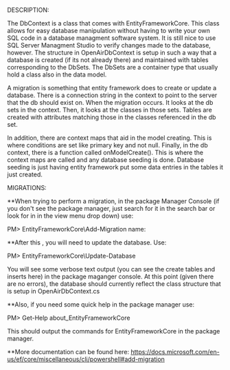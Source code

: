 ﻿DESCRIPTION:

The DbContext is a class that comes with EntityFrameworkCore. This class allows for easy
database manipulation without having to write your own SQL code in a database managment 
software system. It is still nice to use SQL Server Managment Studio to verify changes
made to the database, however. The structure in OpenAirDbContext is setup in such a way
that a database is created (if its not already there) and maintained with tables
corresponding to the DbSets. The DbSets are a container type that usually hold a class
also in the data model.

A migration is something that entity framework does to create or update a database.
There is a connection string in the context to point to the server that the db should
exist on. When the migration occurs. It looks at the db sets in the context. Then,
it looks at the classes in those sets. Tables are created with attributes matching
those in the classes referenced in the db set.

In addition, there are context maps that aid in the model creating. This is where
conditions are set like primary key and not null. Finally, in the db context, there
is a function called onModelCreate(). This is where the context maps are called and
any database seeding is done. Database seeding is just having entity framework put 
some data entries in the tables it just created.

MIGRATIONS:

**When trying to perform a migration, in the package Manager Console (if you don't see
the package manager, just search for it in the search bar or look for in in the view 
menu drop down) use:

PM> EntityFrameworkCore\Add-Migration
name: <the name of your migration>


**After this , you will need to update the database. Use:

PM> EntityFrameworkCore\Update-Database

You will see some verbose text output (you can see the create tables and inserts here) in
the package maganger console. At this point (given there are no errors),
the database should currently reflect the class structure that is setup in OpenAirDbContext.cs


**Also, if you need some quick help in the package manager use:

PM> Get-Help about_EntityFrameworkCore

This should output the commands for EntityFrameworkCore in the package manager.

**More documentation can be found here: https://docs.microsoft.com/en-us/ef/core/miscellaneous/cli/powershell#add-migration
